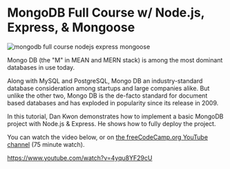 # MongoDB Full Course w/ Node.js, Express, & Mongoose

![mongodb full course nodejs express mongoose](https://img.youtube.com/vi/4yqu8YF29cU/maxresdefault.jpg)

Mongo DB (the "M" in MEAN and MERN stack) is among the most dominant databases in use today.

Along with MySQL and PostgreSQL, Mongo DB an industry-standard database consideration among startups and large companies alike. But unlike the other two, Mongo DB is the de-facto standard for document based databases and has exploded in popularity since its release in 2009.

In this tutorial, Dan Kwon demonstrates how to implement a basic MongoDB project with Node.js & Express. He shows how to fully deploy the project.

You can watch the video below, or on [the freeCodeCamp.org YouTube channel](https://www.youtube.com/watch?v=4yqu8YF29cU) (75 minute watch).

https://www.youtube.com/watch?v=4yqu8YF29cU
